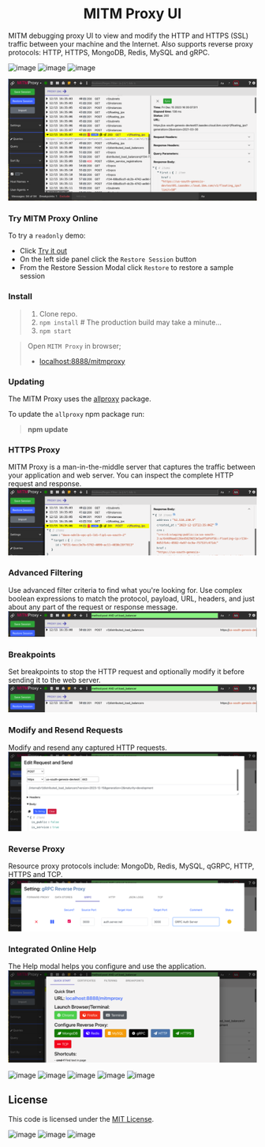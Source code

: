 <h1 align="center" style="border-bottom: none;">MITM Proxy UI</h1>

MITM debugging proxy UI to view and modify the HTTP and HTTPS (SSL) traffic between your machine and the Internet.  Also supports reverse proxy protocols: HTTP, HTTPS, MongoDB, Redis, MySQL and gRPC.

![image](https://img.shields.io/badge/mac%20os-000000?style=for-the-badge&logo=apple&logoColor=white)
![image](https://img.shields.io/badge/Linux-FCC624?style=for-the-badge&logo=linux&logoColor=black)
![image](https://img.shields.io/badge/Windows-0078D6?style=for-the-badge&logo=windows&logoColor=white)

![Alt text](image.png)

### Try MITM Proxy Online

To try a `readonly` demo:
* Click [Try it out](https://allproxy.ddns.net/mitmproxy)
* On the left side panel click the `Restore Session` button
* From the Restore Session Modal click `Restore` to restore a sample session

### Install

> 1. Clone repo.
> 2. `npm install` # The production build may take a minute...
> 3. `npm start`

> Open `MITM Proxy` in browser;
>    * [localhost:8888/mitmproxy](http://localhost:8888/mitmproxy)

### Updating

The MITM Proxy uses the [allproxy](https://github.com/allproxy/allproxy) package.

To update the `allproxy` npm package run:
> **npm update**

### HTTPS Proxy
MITM Proxy is a man-in-the-middle server that captures the traffic between your application and web server.   You can inspect the complete HTTP request and response.
![Alt text](image-1.png)

### Advanced Filtering
Use advanced filter criteria to find what you're looking for.   Use complex boolean expressions to match the protocol, payload, URL, headers, and just about any part of the request or response message.
![Alt text](image-2.png)

### Breakpoints
Set breakpoints to stop the HTTP request and optionally modify it before sending it to the web server.
![Alt text](image-3.png)

### Modify and Resend Requests
Modify and resend any captured HTTP requests.
![Alt text](image-4.png)

### Reverse Proxy
Resource proxy protocols include: MongoDb, Redis, MySQL, qGRPC, HTTP, HTTPS and TCP.
![Alt text](image-5.png)

### Integrated Online Help
The Help modal helps you configure and use the application.
![Alt text](image-6.png)

![image](https://img.shields.io/badge/HTML-239120?style=for-the-badge&logo=html5&logoColor=white)
![image](https://img.shields.io/badge/MySQL-005C84?style=for-the-badge&logo=mysql&logoColor=white)
![image](https://img.shields.io/badge/MariaDB-003545?style=for-the-badge&logo=mariadb&logoColor=white)
![image](https://img.shields.io/badge/MongoDB-4EA94B?style=for-the-badge&logo=mongodb&logoColor=white)
![image](https://img.shields.io/badge/redis-%23DD0031.svg?&style=for-the-badge&logo=redis&logoColor=white)

## License

This code is licensed under the [MIT License](https://opensource.org/licenses/MIT).

![image](https://img.shields.io/badge/TypeScript-007ACC?style=for-the-badge&logo=typescript&logoColor=white) ![image](	https://img.shields.io/badge/React-20232A?style=for-the-badge&logo=react&logoColor=61DAFB) ![image](https://img.shields.io/badge/Node.js-43853D?style=for-the-badge&logo=node.js&logoColor=white)
